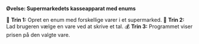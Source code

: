 **Øvelse: Supermarkedets kasseapparat med enums**

🛒 **Trin 1:** Opret en enum med forskellige varer i et supermarked.
🧾 **Trin 2:** Lad brugeren vælge en vare ved at skrive et tal.
💰 **Trin 3:** Programmet viser prisen på den valgte vare.
